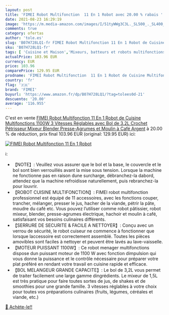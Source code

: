 ```yaml
---
layout: post
title: 'FIMEI Robot Multifonction  11 En 1 Robot avec 20.00 % rabais '
date: 2021-08-23 16:29:19
image: 'https://m.media-amazon.com/images/I/51tyWWg3C3L._SL500_._SL400_.jpg'
comments: true
category: ofertas
author: 'tole.es'
slug: 'B07H728LQ1-fr FIMEI Robot Multifonction 11 En 1 Robot de Cuisine...'
sku: 'B07H728LQ1-fr'
tags: [ 'Cuisine et Maison','Mixeurs, batteurs et robots multifonctions','Petit électroménager','Robots multifonctions','Robots ménagers','fimei', ]
actualPrice: 103.96 EUR
currency: EUR
price: 103.96
comparePrice: 129.95 EUR
prodname: 'FIMEI Robot Multifonction  11 En 1 Robot de Cuisine Multifonctions 1100W 3 Vitesses Réglables avec Bol de 3.2L  Crochet Pétrisseur  Mixeur Blender  Presse-Agrumes et Moulin à Café  Argent'
country: 'fr'
flag: '🇫🇷'
brand: 'FIMEI'
buyurl: 'https://www.amazon.fr/dp/B07H728LQ1/?tag=tolees0d-21'
descuento: '20.00'
average: '116.955'
---
```


C'est en vente [FIMEI Robot Multifonction  11 En 1 Robot de Cuisine Multifonctions 1100W 3 Vitesses Réglables avec Bol de 3.2L  Crochet Pétrisseur  Mixeur Blender  Presse-Agrumes et Moulin à Café  Argent](https://www.amazon.fr/dp/B07H728LQ1/?tag=tolees0d-21)  à  20.00 % de réduction, prix final  103.96 EUR (original: 129.95 EUR) ici:

[![FIMEI Robot Multifonction  11 En 1 Robot](https://m.media-amazon.com/images/I/51tyWWg3C3L._SL500_._SL400_.jpg)](https://www.amazon.fr/dp/B07H728LQ1/?tag=tolees0d-21)

ℹ️:

- 【NOTE】: Veuillez vous assurer que le bol et la base, le couvercle et le bol sont bien verrouillés avant la mise sous tension. Lorsque la machine ne fonctionne pas en raison dune surcharge, débranchez-la dabord, attendez que la machine refroidisse naturellement, puis rebranchez-la pour louvrir.
- 【ROBOT CUISINE MULTIFONCTION】: FIMEI robot multifonction professionnel est équipé de 11 accessoires, avec les fonctions couper, trancher, mélanger, presser le jus, hacher de la viande, pétrir la pâte, moudre du café etc. Vous pouvez l’utiliser comme robot pâtissier, robot mixeur, blender, presse-agrumes électrique, hachoir et moulin à café, satisfaisant vos besoins culinaires différents.
- 【SERRURE DE SECURITE & FACILE A NETTOYER】: Conçu avec un verrou de sécurité, le robot cuiseur ne commence à fonctionner que lorsque laccessoire est correctement assemblé. Toutes les pièces amovibles sont faciles à nettoyer et peuvent être lavés au lave-vaisselle.
- 【MOTEUR PUISSANT 1100W】: Ce robot menager multifonctions dispose dun puissant moteur de 1100 W avec fonction dimpulsion qui vous donne la puissance et le contrôle nécessaire pour préparer votre plat préféré en rendant votre travail en cuisine rapide et efficace.
- 【BOL MELANGEUR GRANDE CAPACITE】: Le bol de 3,2L vous permet de traiter facilement une large gamme dingrédients. Le mixeur de 1,5L est très pratique pour faire toutes sortes de jus, de shakes et de smoothies pour une grande famille. 3 vitesses réglables à votre choix pour toutes vos préparations culinaires (fruits, légumes, céréales et viande, etc.)

[🛒 Achète-le!!](https://www.amazon.fr/dp/B07H728LQ1/?tag=tolees0d-21)
